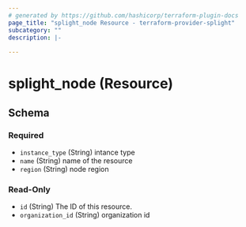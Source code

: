 ```yaml
---
# generated by https://github.com/hashicorp/terraform-plugin-docs
page_title: "splight_node Resource - terraform-provider-splight"
subcategory: ""
description: |-
  
---
```


# splight_node (Resource)





<!-- schema generated by tfplugindocs -->
## Schema

### Required

- `instance_type` (String) intance type
- `name` (String) name of the resource
- `region` (String) node region

### Read-Only

- `id` (String) The ID of this resource.
- `organization_id` (String) organization id
